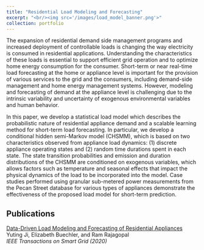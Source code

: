 ```yaml
---
title: "Residential Load Modeling and Forecasting"
excerpt: "<br/><img src='/images/load_model_banner.png'>"
collection: portfolio
---
```


The expansion of residential demand side management programs and increased deployment of controllable loads is changing the way electricity is consumed in residential applications. Understanding the characteristics of these loads is essential to support efficient grid operation and to
optimize home energy consumption for the consumer. Short-term or near real-time load forecasting at the home or appliance level is important for the provision of various services to the grid and the consumers, including demand-side management and home energy management systems. However, modeling and forecasting of demand at the appliance level is challenging due to the intrinsic variability and uncertainty of exogenous environmental variables and human behavior.  

In this paper, we develop a statistical load model which describes the probabilistic nature of residential appliance demand and a scalable learning method for short-term load forecasting. In particular, we develop a conditional hidden semi-Markov model (CHSMM), which is based on two characteristics observed from appliance load dynamics: (1) discrete appliance operating states and (2) random time durations spent in each state. The state transition probabilities and emission and duration distributions of the CHSMM are conditioned on exogenous variables, which allows factors such as temperature and seasonal effects that impact the physical dynamics of the load to be incorporated into the model. Case studies performed using granular sub-metered power measurements from the Pecan Street database for various types of appliances demonstrate the effectiveness of the proposed load model for short-term prediction.

## Publications

[Data-Driven Load Modeling and Forecasting of Residential Appliances](https://ieeexplore.ieee.org/abstract/document/8933148)  
Yuting Ji, Elizabeth Buechler, and Ram Rajagopal  
*IEEE Transactions on Smart Grid (2020)*
